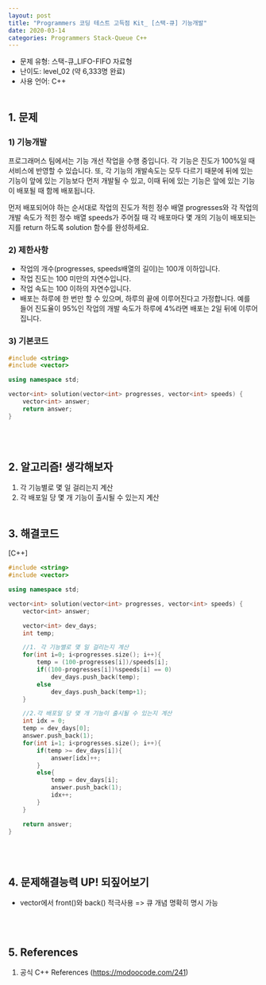 ```yaml
---
layout: post
title: "Programmers 코딩 테스트 고득점 Kit_ [스택-큐] 기능개발"
date: 2020-03-14
categories: Programmers Stack-Queue C++
---
```


- 문제 유형: 스택-큐_LIFO-FIFO 자료형
- 난이도: level_02 (약 6,333명 완료)
- 사용 언어: C++ <br/><br/>

## 1. 문제
### 1) 기능개발
프로그래머스 팀에서는 기능 개선 작업을 수행 중입니다. 각 기능은 진도가 100%일 때 서비스에 반영할 수 있습니다. 또, 각 기능의 개발속도는 모두 다르기 때문에 뒤에 있는 기능이 앞에 있는 기능보다 먼저 개발될 수 있고, 이때 뒤에 있는 기능은 앞에 있는 기능이 배포될 때 함께 배포됩니다.<br/>

먼저 배포되어야 하는 순서대로 작업의 진도가 적힌 정수 배열 progresses와 각 작업의 개발 속도가 적힌 정수 배열 speeds가 주어질 때 각 배포마다 몇 개의 기능이 배포되는지를 return 하도록 solution 함수를 완성하세요.
<br/>

### 2) 제한사항   
- 작업의 개수(progresses, speeds배열의 길이)는 100개 이하입니다.
- 작업 진도는 100 미만의 자연수입니다.
- 작업 속도는 100 이하의 자연수입니다.
- 배포는 하루에 한 번만 할 수 있으며, 하루의 끝에 이루어진다고 가정합니다. 예를 들어 진도율이 95%인 작업의 개발 속도가 하루에 4%라면 배포는 2일 뒤에 이루어집니다.

### 3) 기본코드
```c++
#include <string>
#include <vector>

using namespace std;

vector<int> solution(vector<int> progresses, vector<int> speeds) {
    vector<int> answer;
    return answer;
}
```
<br/><br/>

## 2. 알고리즘! 생각해보자
1) 각 기능별로 몇 일 걸리는지 계산<br/>
2) 각 배포일 당 몇 개 기능이 출시될 수 있는지 계산
<br/><br/>

## 3. 해결코드
[C++]<br/>

```c++
#include <string>
#include <vector>

using namespace std;

vector<int> solution(vector<int> progresses, vector<int> speeds) {
    vector<int> answer;

    vector<int> dev_days;
    int temp;

    //1. 각 기능별로 몇 일 걸리는지 계산
    for(int i=0; i<progresses.size(); i++){
        temp = (100-progresses[i])/speeds[i];
        if((100-progresses[i])%speeds[i] == 0)
            dev_days.push_back(temp);
        else
            dev_days.push_back(temp+1);
    }

    //2.각 배포일 당 몇 개 기능이 출시될 수 있는지 계산
    int idx = 0;
    temp = dev_days[0];
    answer.push_back(1);
    for(int i=1; i<progresses.size(); i++){
        if(temp >= dev_days[i]){
            answer[idx]++;
        }
        else{
            temp = dev_days[i];
            answer.push_back(1);
            idx++;
        }
    }

    return answer;
}
```
<br/><br/>

## 4. 문제해결능력 UP! 되짚어보기
- vector에서 front()와 back() 적극사용 => 큐 개념 명확히 명시 가능

<br/><br/>

## 5. References
1) 공식 C++ References (<https://modoocode.com/241>)
<br/><br/>
